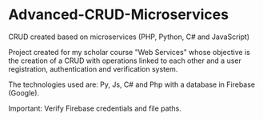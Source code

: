 # Advanced-CRUD-Microservices
CRUD created based on microservices (PHP, Python, C# and JavaScript)

Project created for my scholar course "Web Services" whose objective is the creation of a CRUD with operations linked to each other and a user registration, authentication and verification system.

The technologies used are: Py, Js, C# and Php with a database in Firebase (Google).

Important: Verify Firebase credentials and file paths.
